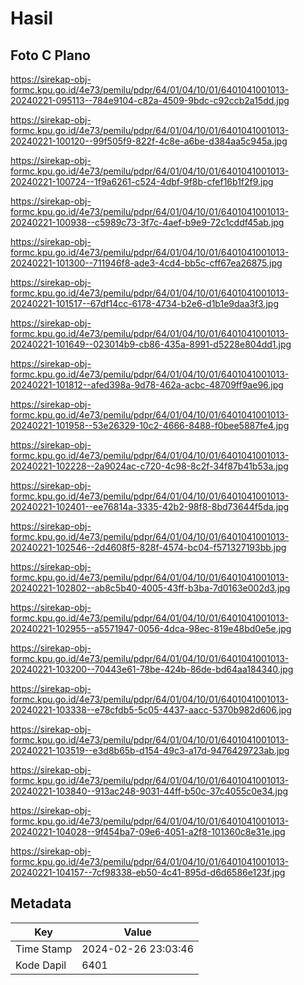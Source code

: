 # Hasil

## Foto C Plano

https://sirekap-obj-formc.kpu.go.id/4e73/pemilu/pdpr/64/01/04/10/01/6401041001013-20240221-095113--784e9104-c82a-4509-9bdc-c92ccb2a15dd.jpg

https://sirekap-obj-formc.kpu.go.id/4e73/pemilu/pdpr/64/01/04/10/01/6401041001013-20240221-100120--99f505f9-822f-4c8e-a6be-d384aa5c945a.jpg

https://sirekap-obj-formc.kpu.go.id/4e73/pemilu/pdpr/64/01/04/10/01/6401041001013-20240221-100724--1f9a6261-c524-4dbf-9f8b-cfef16b1f2f9.jpg

https://sirekap-obj-formc.kpu.go.id/4e73/pemilu/pdpr/64/01/04/10/01/6401041001013-20240221-100938--c5989c73-3f7c-4aef-b9e9-72c1cddf45ab.jpg

https://sirekap-obj-formc.kpu.go.id/4e73/pemilu/pdpr/64/01/04/10/01/6401041001013-20240221-101300--711946f8-ade3-4cd4-bb5c-cff67ea26875.jpg

https://sirekap-obj-formc.kpu.go.id/4e73/pemilu/pdpr/64/01/04/10/01/6401041001013-20240221-101517--67df14cc-6178-4734-b2e6-d1b1e9daa3f3.jpg

https://sirekap-obj-formc.kpu.go.id/4e73/pemilu/pdpr/64/01/04/10/01/6401041001013-20240221-101649--023014b9-cb86-435a-8991-d5228e804dd1.jpg

https://sirekap-obj-formc.kpu.go.id/4e73/pemilu/pdpr/64/01/04/10/01/6401041001013-20240221-101812--afed398a-9d78-462a-acbc-48709ff9ae96.jpg

https://sirekap-obj-formc.kpu.go.id/4e73/pemilu/pdpr/64/01/04/10/01/6401041001013-20240221-101958--53e26329-10c2-4666-8488-f0bee5887fe4.jpg

https://sirekap-obj-formc.kpu.go.id/4e73/pemilu/pdpr/64/01/04/10/01/6401041001013-20240221-102228--2a9024ac-c720-4c98-8c2f-34f87b41b53a.jpg

https://sirekap-obj-formc.kpu.go.id/4e73/pemilu/pdpr/64/01/04/10/01/6401041001013-20240221-102401--ee76814a-3335-42b2-98f8-8bd73644f5da.jpg

https://sirekap-obj-formc.kpu.go.id/4e73/pemilu/pdpr/64/01/04/10/01/6401041001013-20240221-102546--2d4608f5-828f-4574-bc04-f571327193bb.jpg

https://sirekap-obj-formc.kpu.go.id/4e73/pemilu/pdpr/64/01/04/10/01/6401041001013-20240221-102802--ab8c5b40-4005-43ff-b3ba-7d0163e002d3.jpg

https://sirekap-obj-formc.kpu.go.id/4e73/pemilu/pdpr/64/01/04/10/01/6401041001013-20240221-102955--a5571947-0056-4dca-98ec-819e48bd0e5e.jpg

https://sirekap-obj-formc.kpu.go.id/4e73/pemilu/pdpr/64/01/04/10/01/6401041001013-20240221-103200--70443e61-78be-424b-86de-bd64aa184340.jpg

https://sirekap-obj-formc.kpu.go.id/4e73/pemilu/pdpr/64/01/04/10/01/6401041001013-20240221-103338--e78cfdb5-5c05-4437-aacc-5370b982d606.jpg

https://sirekap-obj-formc.kpu.go.id/4e73/pemilu/pdpr/64/01/04/10/01/6401041001013-20240221-103519--e3d8b65b-d154-49c3-a17d-9476429723ab.jpg

https://sirekap-obj-formc.kpu.go.id/4e73/pemilu/pdpr/64/01/04/10/01/6401041001013-20240221-103840--913ac248-9031-44ff-b50c-37c4055c0e34.jpg

https://sirekap-obj-formc.kpu.go.id/4e73/pemilu/pdpr/64/01/04/10/01/6401041001013-20240221-104028--9f454ba7-09e6-4051-a2f8-101360c8e31e.jpg

https://sirekap-obj-formc.kpu.go.id/4e73/pemilu/pdpr/64/01/04/10/01/6401041001013-20240221-104157--7cf98338-eb50-4c41-895d-d6d6586e123f.jpg


## Metadata

| Key        | Value               |
| ---------- | ------------------- |
| Time Stamp | 2024-02-26 23:03:46 |
| Kode Dapil | 6401                |



